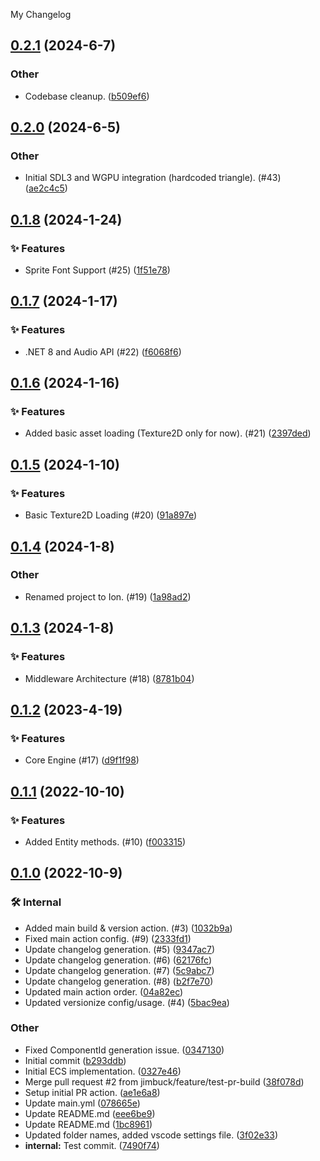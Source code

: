 My Changelog
<a name="0.2.1"></a>
## [0.2.1](https://www.github.com/jimbuck/Ion/releases/tag/v0.2.1) (2024-6-7)

### Other

* Codebase cleanup. ([b509ef6](https://www.github.com/jimbuck/Ion/commit/b509ef6a876caf9d5f47d77a4e989e814bf2930e))

<a name="0.2.0"></a>
## [0.2.0](https://www.github.com/jimbuck/Ion/releases/tag/v0.2.0) (2024-6-5)

### Other

* Initial SDL3 and WGPU integration (hardcoded triangle). (#43) ([ae2c4c5](https://www.github.com/jimbuck/Ion/commit/ae2c4c5e10f1ef53aff9899469dafdb5d6c90e1e))

<a name="0.1.8"></a>
## [0.1.8](https://www.github.com/jimbuck/Ion/releases/tag/v0.1.8) (2024-1-24)

### ✨ Features

* Sprite Font Support (#25) ([1f51e78](https://www.github.com/jimbuck/Ion/commit/1f51e7873ae688bc2efdbd98aade9f80eb9fccb4))

<a name="0.1.7"></a>
## [0.1.7](https://www.github.com/jimbuck/Ion/releases/tag/v0.1.7) (2024-1-17)

### ✨ Features

* .NET 8 and Audio API (#22) ([f6068f6](https://www.github.com/jimbuck/Ion/commit/f6068f6feef9abe69ab2bd63b79305c652e35d3e))

<a name="0.1.6"></a>
## [0.1.6](https://www.github.com/jimbuck/Ion/releases/tag/v0.1.6) (2024-1-16)

### ✨ Features

* Added basic asset loading (Texture2D only for now). (#21) ([2397ded](https://www.github.com/jimbuck/Ion/commit/2397ded3afe9de798d0caa992551c6739864618c))

<a name="0.1.5"></a>
## [0.1.5](https://www.github.com/jimbuck/Ion/releases/tag/v0.1.5) (2024-1-10)

### ✨ Features

* Basic Texture2D Loading (#20) ([91a897e](https://www.github.com/jimbuck/Ion/commit/91a897eb750c519754811e6343e4fcbd063bafe4))

<a name="0.1.4"></a>
## [0.1.4](https://www.github.com/jimbuck/Ion/releases/tag/v0.1.4) (2024-1-8)

### Other

* Renamed project to Ion. (#19) ([1a98ad2](https://www.github.com/jimbuck/Ion/commit/1a98ad2a890c726e9367b17e61bc77fbe7d373d0))

<a name="0.1.3"></a>
## [0.1.3](https://www.github.com/jimbuck/Ion/releases/tag/v0.1.3) (2024-1-8)

### ✨ Features

* Middleware Architecture (#18) ([8781b04](https://www.github.com/jimbuck/Ion/commit/8781b04943ec067e9dcab80f5d3ba7c1ec1f1ad8))

<a name="0.1.2"></a>
## [0.1.2](https://www.github.com/jimbuck/Ion/releases/tag/v0.1.2) (2023-4-19)

### ✨ Features

* Core Engine (#17) ([d9f1f98](https://www.github.com/jimbuck/Ion/commit/d9f1f98838d8c83ac9d6b5ce4be9abb41cec3dd4))

<a name="0.1.1"></a>
## [0.1.1](https://www.github.com/jimbuck/Ion/releases/tag/v0.1.1) (2022-10-10)

### ✨ Features

* Added Entity methods. (#10) ([f003315](https://www.github.com/jimbuck/Ion/commit/f003315a11ae7ee5a5286fded3a7dac9c150f66e))

<a name="0.1.0"></a>
## [0.1.0](https://www.github.com/jimbuck/Ion/releases/tag/v0.1.0) (2022-10-9)

### 🛠 Internal

* Added main build & version action. (#3) ([1032b9a](https://www.github.com/jimbuck/Ion/commit/1032b9ae58905ae7084f12c0187ce7355e8b89b1))
* Fixed main action config. (#9) ([2333fd1](https://www.github.com/jimbuck/Ion/commit/2333fd1bebdd140753291edd279b89772a01f05b))
* Update changelog generation. (#5) ([9347ac7](https://www.github.com/jimbuck/Ion/commit/9347ac7a390615e9adcd1b36f18df38e7db21f98))
* Update changelog generation. (#6) ([62176fc](https://www.github.com/jimbuck/Ion/commit/62176fc3ce5d3600f0fbcc3458905c5c5b490907))
* Update changelog generation. (#7) ([5c9abc7](https://www.github.com/jimbuck/Ion/commit/5c9abc71ba6e5c342f6b61a83e9793a0781f1db1))
* Update changelog generation. (#8) ([b2f7e70](https://www.github.com/jimbuck/Ion/commit/b2f7e70249f2c736ca5af654b491278d5f603578))
* Updated main action order. ([04a82ec](https://www.github.com/jimbuck/Ion/commit/04a82ec861a96fe428fa5312eb3716c464881444))
* Updated versionize config/usage. (#4) ([5bac9ea](https://www.github.com/jimbuck/Ion/commit/5bac9eae2952f17ff5ac1184f7222b4f18f086d7))

### Other

* Fixed ComponentId generation issue. ([0347130](https://www.github.com/jimbuck/Ion/commit/034713074429e238cd841a5b5e1578080993b7b5))
* Initial commit ([b293ddb](https://www.github.com/jimbuck/Ion/commit/b293ddb273c4b44e7a1b893f1d2246954870d30c))
* Initial ECS implementation. ([0327e46](https://www.github.com/jimbuck/Ion/commit/0327e4608b65c37c5d7c1cc529dafc8d6c4b4474))
* Merge pull request #2 from jimbuck/feature/test-pr-build ([38f078d](https://www.github.com/jimbuck/Ion/commit/38f078d187c61759b45743601b568be0105d650b))
* Setup initial PR action. ([ae1e6a8](https://www.github.com/jimbuck/Ion/commit/ae1e6a851641da0090017e2dae7b2e52ef053445))
* Update main.yml ([078665e](https://www.github.com/jimbuck/Ion/commit/078665e4134071cf211e93919c6eec65e91cb2b6))
* Update README.md ([eee6be9](https://www.github.com/jimbuck/Ion/commit/eee6be957164dbadc0b68eb6f5c4a9d913152627))
* Update README.md ([1bc8961](https://www.github.com/jimbuck/Ion/commit/1bc8961212588331580eb49e62a0cfcfb939408a))
* Updated folder names, added vscode settings file. ([3f02e33](https://www.github.com/jimbuck/Ion/commit/3f02e33690773ffc41247a36965c7f0961399917))
* **internal:** Test commit. ([7490f74](https://www.github.com/jimbuck/Ion/commit/7490f74661b79d06f9fbc53b72514a0d67affad7))

